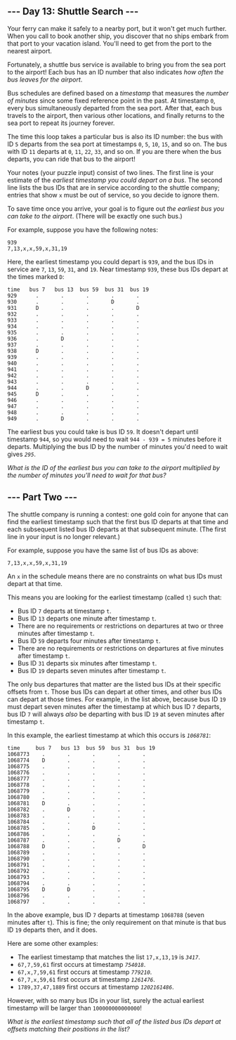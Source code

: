 
## --- Day 13: Shuttle Search ---

Your ferry can make it safely to a nearby port, but it won't get much further. When you call to book another ship, you discover that no ships embark from that port to your vacation island. You'll need to get from the port to the nearest airport.

Fortunately, a shuttle bus service is available to bring you from the sea port to the airport! Each bus has an ID number that also indicates  _how often the bus leaves for the airport_.

Bus schedules are defined based on a  _timestamp_  that measures the  _number of minutes_  since some fixed reference point in the past. At timestamp  `0`, every bus simultaneously departed from the sea port. After that, each bus travels to the airport, then various other locations, and finally returns to the sea port to repeat its journey forever.

The time this loop takes a particular bus is also its ID number: the bus with ID  `5`  departs from the sea port at timestamps  `0`,  `5`,  `10`,  `15`, and so on. The bus with ID  `11`  departs at  `0`,  `11`,  `22`,  `33`, and so on. If you are there when the bus departs, you can ride that bus to the airport!

Your notes (your puzzle input) consist of two lines. The first line is your estimate of the  _earliest timestamp you could depart on a bus_. The second line lists the bus IDs that are in service according to the shuttle company; entries that show  `x`  must be out of service, so you decide to ignore them.

To save time once you arrive, your goal is to figure out  _the earliest bus you can take to the airport_. (There will be exactly one such bus.)

For example, suppose you have the following notes:

```
939
7,13,x,x,59,x,31,19

```

Here, the earliest timestamp you could depart is  `939`, and the bus IDs in service are  `7`,  `13`,  `59`,  `31`, and  `19`. Near timestamp  `939`, these bus IDs depart at the times marked  `D`:

```
time   bus 7   bus 13  bus 59  bus 31  bus 19
929      .       .       .       .       .
930      .       .       .       D       .
931      D       .       .       .       D
932      .       .       .       .       .
933      .       .       .       .       .
934      .       .       .       .       .
935      .       .       .       .       .
936      .       D       .       .       .
937      .       .       .       .       .
938      D       .       .       .       .
939      .       .       .       .       .
940      .       .       .       .       .
941      .       .       .       .       .
942      .       .       .       .       .
943      .       .       .       .       .
944      .       .       D       .       .
945      D       .       .       .       .
946      .       .       .       .       .
947      .       .       .       .       .
948      .       .       .       .       .
949      .       D       .       .       .

```

The earliest bus you could take is bus ID  `59`. It doesn't depart until timestamp  `944`, so you would need to wait  `944 - 939 = 5`  minutes before it departs. Multiplying the bus ID by the number of minutes you'd need to wait gives  _`295`_.

_What is the ID of the earliest bus you can take to the airport multiplied by the number of minutes you'll need to wait for that bus?_

## --- Part Two ---

The shuttle company is running a  contest: one gold coin for anyone that can find the earliest timestamp such that the first bus ID departs at that time and each subsequent listed bus ID departs at that subsequent minute. (The first line in your input is no longer relevant.)

For example, suppose you have the same list of bus IDs as above:

```
7,13,x,x,59,x,31,19
```

An  `x`  in the schedule means there are no constraints on what bus IDs must depart at that time.

This means you are looking for the earliest timestamp (called  `t`) such that:

-   Bus ID  `7`  departs at timestamp  `t`.
-   Bus ID  `13`  departs one minute after timestamp  `t`.
-   There are no requirements or restrictions on departures at two or three minutes after timestamp  `t`.
-   Bus ID  `59`  departs four minutes after timestamp  `t`.
-   There are no requirements or restrictions on departures at five minutes after timestamp  `t`.
-   Bus ID  `31`  departs six minutes after timestamp  `t`.
-   Bus ID  `19`  departs seven minutes after timestamp  `t`.

The only bus departures that matter are the listed bus IDs at their specific offsets from  `t`. Those bus IDs can depart at other times, and other bus IDs can depart at those times. For example, in the list above, because bus ID  `19`  must depart seven minutes after the timestamp at which bus ID  `7`  departs, bus ID  `7`  will always  _also_  be departing with bus ID  `19`  at seven minutes after timestamp  `t`.

In this example, the earliest timestamp at which this occurs is  _`1068781`_:

```
time     bus 7   bus 13  bus 59  bus 31  bus 19
1068773    .       .       .       .       .
1068774    D       .       .       .       .
1068775    .       .       .       .       .
1068776    .       .       .       .       .
1068777    .       .       .       .       .
1068778    .       .       .       .       .
1068779    .       .       .       .       .
1068780    .       .       .       .       .
1068781    D       .       .       .       .
1068782    .       D       .       .       .
1068783    .       .       .       .       .
1068784    .       .       .       .       .
1068785    .       .       D       .       .
1068786    .       .       .       .       .
1068787    .       .       .       D       .
1068788    D       .       .       .       D
1068789    .       .       .       .       .
1068790    .       .       .       .       .
1068791    .       .       .       .       .
1068792    .       .       .       .       .
1068793    .       .       .       .       .
1068794    .       .       .       .       .
1068795    D       D       .       .       .
1068796    .       .       .       .       .
1068797    .       .       .       .       .

```

In the above example, bus ID  `7`  departs at timestamp  `1068788`  (seven minutes after  `t`). This is fine; the only requirement on that minute is that bus ID  `19`  departs then, and it does.

Here are some other examples:

-   The earliest timestamp that matches the list  `17,x,13,19`  is  _`3417`_.
-   `67,7,59,61`  first occurs at timestamp  _`754018`_.
-   `67,x,7,59,61`  first occurs at timestamp  _`779210`_.
-   `67,7,x,59,61`  first occurs at timestamp  _`1261476`_.
-   `1789,37,47,1889`  first occurs at timestamp  _`1202161486`_.

However, with so many bus IDs in your list, surely the actual earliest timestamp will be larger than  `100000000000000`!

_What is the earliest timestamp such that all of the listed bus IDs depart at offsets matching their positions in the list?_